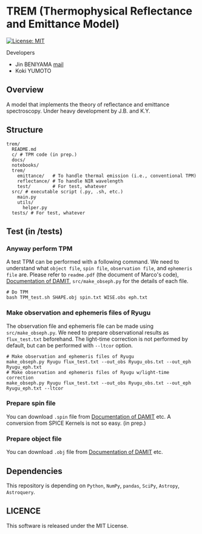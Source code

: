 # TREM (Thermophysical Reflectance and Emittance Model)
[![License: MIT](https://img.shields.io/badge/License-MIT-yellow.svg)](https://opensource.org/licenses/MIT)

Developers
- Jin BENIYAMA [mail](mailto:jinbeniyama@gmail.com)
- Koki YUMOTO

## Overview
A model that implements the theory of reflectance and emittance spectroscopy.
Under heavy development by J.B. and K.Y.

## Structure
```
trem/
  README.md
  c/ # TPM code (in prep.)
  docs/
  notebooks/
  trem/ 
    emittance/   # To handle thermal emission (i.e., conventional TPM)
    reflectance/ # To handle NIR wavelength
    test/        # For test, whatever
  src/ # executable script (.py, .sh, etc.)
    main.py
    utils/
      helper.py
  tests/ # For test, whatever
```

## Test (in /tests)
### Anyway perform TPM
A test TPM can be performed with a following command.
We need to understand what `object file`, `spin file`, `observation file`, and `ephemeris file` are.
Please refer to `readme.pdf` (the document of Marco's code), [Documentation of DAMIT](https://astro.troja.mff.cuni.cz/projects/damit/), `src/make_obseph.py` for the details of each file.
```
# Do TPM
bash TPM_test.sh SHAPE.obj spin.txt WISE.obs eph.txt
```

### Make observation and ephemeris files of Ryugu
The observation file and ephemeris file can be made using `src/make_obseph.py`.
We need to prepare observational results as `flux_test.txt` beforehand.
The light-time correction is not performed by default, but can be performed with `--ltcor` option.

```
# Make observation and ephemeris files of Ryugu
make_obseph.py Ryugu flux_test.txt --out_obs Ryugu_obs.txt --out_eph Ryugu_eph.txt
# Make observation and ephemeris files of Ryugu w/light-time correction
make_obseph.py Ryugu flux_test.txt --out_obs Ryugu_obs.txt --out_eph Ryugu_eph.txt --ltcor
```

### Prepare spin file
You can download `.spin` file from [Documentation of DAMIT](https://astro.troja.mff.cuni.cz/projects/damit/) etc.
A conversion from SPICE Kernels is not so easy. (in prep.)

### Prepare object file
You can download `.obj` file from [Documentation of DAMIT](https://astro.troja.mff.cuni.cz/projects/damit/) etc.


## Dependencies
This repository is depending on `Python`, `NumPy`, `pandas`, `SciPy`, `Astropy`, `Astroquery`.

## LICENCE
This software is released under the MIT License.

